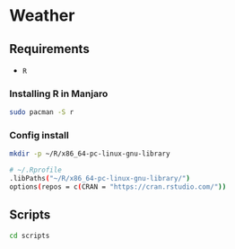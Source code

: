 # Weather

## Requirements

- `R`

### Installing R in Manjaro

```bash
sudo pacman -S r
```

### Config install

```bash
mkdir -p ~/R/x86_64-pc-linux-gnu-library
```

```bash
# ~/.Rprofile
.libPaths("~/R/x86_64-pc-linux-gnu-library/")
options(repos = c(CRAN = "https://cran.rstudio.com/"))
```

## Scripts

```bash
cd scripts
```
